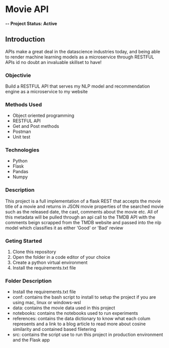 # Movie API

#### -- Project Status: Active

## Introduction

APIs make a great deal in the datascience industries today, and being able to render machine learning models as a microservice through RESTFUL APIs id no doubt an invaluable skillset to have!

### Objectivie

Build a RESTFUL API that serves my NLP model and recommendation engine as a microservice to my website

### Methods Used

* Object oriented programming
* RESTFUL API
* Get and Post methods
* Postman
* Unit test

### Technologies

* Python
* Flask
* Pandas
* Numpy

### Description

This project is a full implementation of a flask REST that accepts the movie title of a movie and returns in JSON movie properties of the searched movie such as the released date, the cast, comments about the movie etc. All of this metadata will be pulled through an api call to the TMDB API with the comments beign scrapped from the TMDB website and passed into the nlp model which classifies it as either 'Good' or 'Bad' review

### Geting Started

1. Clone this repository
2. Open the folder in a code editor of your choice
3. Create a python virtual environment
4. Install the requirements.txt file

### Folder Description

* Install the requirements.txt file
* conf: contains the bash script to install to setup the project if you are using mac, linux or windows-wsl
* data: contains the movie data used in this project
* notebooks: contains the notebooks used to run experiments
* references: contains the data dictionary to know what each colum represents and a link to a blog article to read more about cosine similarity and contained based filetering
* src: contains the script use to run this project in production environment and the Flask app

